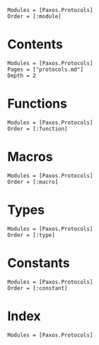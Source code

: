 ```@autodocs
Modules = [Paxos.Protocols]
Order = [:module]
```

# Contents

```@contents
Modules = [Paxos.Protocols]
Pages = ["protocols.md"]
Depth = 2
```

# Functions

```@autodocs
Modules = [Paxos.Protocols]
Order = [:function]
```

# Macros

```@autodocs
Modules = [Paxos.Protocols]
Order = [:macro]
```

# Types

```@autodocs
Modules = [Paxos.Protocols]
Order = [:type]
```

# Constants

```@autodocs
Modules = [Paxos.Protocols]
Order = [:constant]
```

# Index

```@index
Modules = [Paxos.Protocols]
```